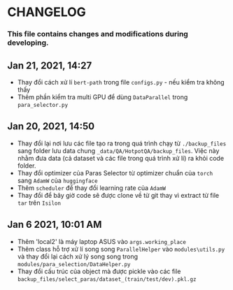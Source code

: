 # CHANGELOG

### This file contains changes and modifications during developing.

## Jan 21, 2021, 14:27
- Thay đổi cách xử lí `bert-path` trong file `configs.py` - nếu kiểm tra không thấy 
- Thêm phần kiểm tra multi GPU để dùng `DataParallel` trong `para_selector.py` 


## Jan 20, 2021, 14:50
- Thay đổi lại nơi lưu các file tạo ra trong quá trình chạy từ `./backup_files` sang folder lưu data chung `_data/QA/HotpotQA/backup_files`. Việc này nhằm đưa data (cả dataset và các file trong quá trình xử lí) ra khỏi code folder.
- Thay đổi optimizer của Paras Selector từ optimizer chuẩn của `torch` sang `AdamW` của `huggingface`
- Thêm `scheduler` để thay đổi learning rate của `AdamW`
- Thay đổi để bây giờ code sẽ được clone về từ git thay vì extract từ file `tar` trên `Isilon`


## Jan 6 2021, 10:01 AM
- Thêm 'local2' là máy laptop ASUS vào `args.working_place`
- Thêm class hỗ trợ xử lí song song `ParallelHelper` vào `modules\utils.py` và thay đổi lại cách xử lý song song trong `modules/para_selection/DataHelper.py`
- Thay đổi cấu trúc của object mà được pickle vào các file `backup_files/select_paras/dataset_(train/test/dev).pkl.gz`